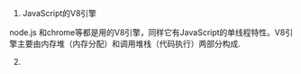 1. JavaScript的V8引擎

node.js 和chrome等都是用的V8引擎，同样它有JavaScript的单线程特性。V8引擎主要由内存堆（内存分配）和调用堆栈（代码执行）两部分构成.

2. 
